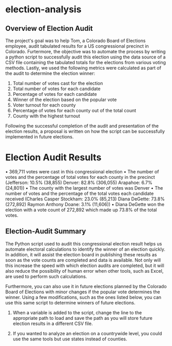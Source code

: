 # election-analysis
## Overview of Election Audit
The project's goal was to help Tom, a Colorado Board of Elections employee, audit tabulated results for a US congressional precinct in Colorado. Furtermore, the objective was to automate the process by writing a python script to successfully audit this election using the data source of a CSV file containing the tabulated totals for the elections from various voting methods. Lastly, we used the following metrics were calculated as part of the audit to determine the election winner:

1. Total number of votes cast for the election
2. Total number of votes for each candidate
3. Percentage of votes for each candidate
4. Winner of the election based on the popular vote
5. Voter turnout for each county
6. Percentage of votes for each county out of the total count
7. County with the highest turnout

Following the successful completion of the audit and presentation of the election results, a proposal is written on how the script can be successfully implemented in future elections.

# Election Audit Results

• 369,711 votes were cast in this congressional election
• The number of votes and the percentage of total votes for each county in the precinct (Jefferson: 10.5% (38,855) Denver: 82.8% (306,055) Arapahoe: 6.7% (24,801))
• The county with the largest number of votes was Denver
• The number of votes and the percentage of the total votes each candidate received (Charles Casper Stockham: 23.0% (85,213) Diana DeGette: 73.8% (272,892) Raymon Anthony Doane: 3.1% (11,606))
• Diana DeGette won the election with a vote count of 272,892 which made up 73.8% of the total votes.

## Election-Audit Summary
The Python script used to audit this congressional election result helps us automate electoral calculations to identify the winner of an election quickly. In addition, it will assist the election board in publishing these results as soon as the vote counts are completed and data is available. Not only will this increase the speed with which election audits are completed, but it will also reduce the possibility of human error when other tools, such as Excel, are used to perform such calculations. 

Furthermore, you can also use it in future elections planned by the Colorado Board of Elections with minor changes if the popular vote determines the winner. Using a few modifications, such as the ones listed below, you can use this same script to determine winners of future elections.

1. When a variable is added to the script, change the line to the appropriate path to load and save the path as you will store future election results in a different CSV file.

2. If you wanted to analyze an election on a countrywide level, you could use the same tools but use states instead of counties.

